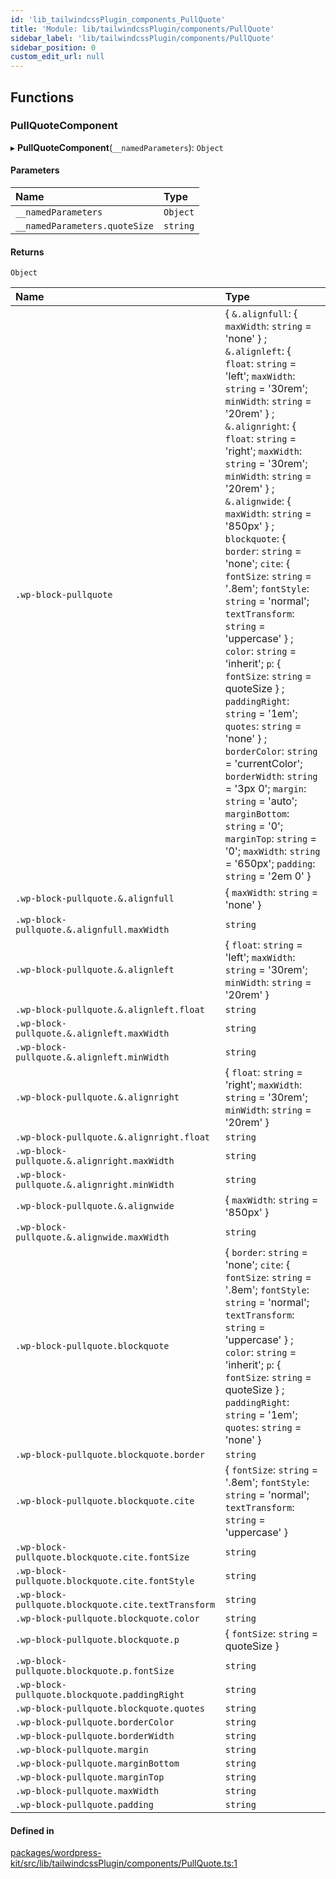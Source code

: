 ```yaml
---
id: 'lib_tailwindcssPlugin_components_PullQuote'
title: 'Module: lib/tailwindcssPlugin/components/PullQuote'
sidebar_label: 'lib/tailwindcssPlugin/components/PullQuote'
sidebar_position: 0
custom_edit_url: null
---
```


## Functions

### PullQuoteComponent

▸ **PullQuoteComponent**(`__namedParameters`): `Object`

#### Parameters

| Name                          | Type     |
| :---------------------------- | :------- |
| `__namedParameters`           | `Object` |
| `__namedParameters.quoteSize` | `string` |

#### Returns

`Object`

| Name                                                | Type                                                                                                                                                                                                                                                                                                                                                                                                                                                                                                                                                                                                                                                                                                                                                                                                                                                                                               |
| :-------------------------------------------------- | :------------------------------------------------------------------------------------------------------------------------------------------------------------------------------------------------------------------------------------------------------------------------------------------------------------------------------------------------------------------------------------------------------------------------------------------------------------------------------------------------------------------------------------------------------------------------------------------------------------------------------------------------------------------------------------------------------------------------------------------------------------------------------------------------------------------------------------------------------------------------------------------------- |
| `.wp-block-pullquote`                               | { `&.alignfull`: { `maxWidth`: `string` = 'none' } ; `&.alignleft`: { `float`: `string` = 'left'; `maxWidth`: `string` = '30rem'; `minWidth`: `string` = '20rem' } ; `&.alignright`: { `float`: `string` = 'right'; `maxWidth`: `string` = '30rem'; `minWidth`: `string` = '20rem' } ; `&.alignwide`: { `maxWidth`: `string` = '850px' } ; `blockquote`: { `border`: `string` = 'none'; `cite`: { `fontSize`: `string` = '.8em'; `fontStyle`: `string` = 'normal'; `textTransform`: `string` = 'uppercase' } ; `color`: `string` = 'inherit'; `p`: { `fontSize`: `string` = quoteSize } ; `paddingRight`: `string` = '1em'; `quotes`: `string` = 'none' } ; `borderColor`: `string` = 'currentColor'; `borderWidth`: `string` = '3px 0'; `margin`: `string` = 'auto'; `marginBottom`: `string` = '0'; `marginTop`: `string` = '0'; `maxWidth`: `string` = '650px'; `padding`: `string` = '2em 0' } |
| `.wp-block-pullquote.&.alignfull`                   | { `maxWidth`: `string` = 'none' }                                                                                                                                                                                                                                                                                                                                                                                                                                                                                                                                                                                                                                                                                                                                                                                                                                                                  |
| `.wp-block-pullquote.&.alignfull.maxWidth`          | `string`                                                                                                                                                                                                                                                                                                                                                                                                                                                                                                                                                                                                                                                                                                                                                                                                                                                                                           |
| `.wp-block-pullquote.&.alignleft`                   | { `float`: `string` = 'left'; `maxWidth`: `string` = '30rem'; `minWidth`: `string` = '20rem' }                                                                                                                                                                                                                                                                                                                                                                                                                                                                                                                                                                                                                                                                                                                                                                                                     |
| `.wp-block-pullquote.&.alignleft.float`             | `string`                                                                                                                                                                                                                                                                                                                                                                                                                                                                                                                                                                                                                                                                                                                                                                                                                                                                                           |
| `.wp-block-pullquote.&.alignleft.maxWidth`          | `string`                                                                                                                                                                                                                                                                                                                                                                                                                                                                                                                                                                                                                                                                                                                                                                                                                                                                                           |
| `.wp-block-pullquote.&.alignleft.minWidth`          | `string`                                                                                                                                                                                                                                                                                                                                                                                                                                                                                                                                                                                                                                                                                                                                                                                                                                                                                           |
| `.wp-block-pullquote.&.alignright`                  | { `float`: `string` = 'right'; `maxWidth`: `string` = '30rem'; `minWidth`: `string` = '20rem' }                                                                                                                                                                                                                                                                                                                                                                                                                                                                                                                                                                                                                                                                                                                                                                                                    |
| `.wp-block-pullquote.&.alignright.float`            | `string`                                                                                                                                                                                                                                                                                                                                                                                                                                                                                                                                                                                                                                                                                                                                                                                                                                                                                           |
| `.wp-block-pullquote.&.alignright.maxWidth`         | `string`                                                                                                                                                                                                                                                                                                                                                                                                                                                                                                                                                                                                                                                                                                                                                                                                                                                                                           |
| `.wp-block-pullquote.&.alignright.minWidth`         | `string`                                                                                                                                                                                                                                                                                                                                                                                                                                                                                                                                                                                                                                                                                                                                                                                                                                                                                           |
| `.wp-block-pullquote.&.alignwide`                   | { `maxWidth`: `string` = '850px' }                                                                                                                                                                                                                                                                                                                                                                                                                                                                                                                                                                                                                                                                                                                                                                                                                                                                 |
| `.wp-block-pullquote.&.alignwide.maxWidth`          | `string`                                                                                                                                                                                                                                                                                                                                                                                                                                                                                                                                                                                                                                                                                                                                                                                                                                                                                           |
| `.wp-block-pullquote.blockquote`                    | { `border`: `string` = 'none'; `cite`: { `fontSize`: `string` = '.8em'; `fontStyle`: `string` = 'normal'; `textTransform`: `string` = 'uppercase' } ; `color`: `string` = 'inherit'; `p`: { `fontSize`: `string` = quoteSize } ; `paddingRight`: `string` = '1em'; `quotes`: `string` = 'none' }                                                                                                                                                                                                                                                                                                                                                                                                                                                                                                                                                                                                   |
| `.wp-block-pullquote.blockquote.border`             | `string`                                                                                                                                                                                                                                                                                                                                                                                                                                                                                                                                                                                                                                                                                                                                                                                                                                                                                           |
| `.wp-block-pullquote.blockquote.cite`               | { `fontSize`: `string` = '.8em'; `fontStyle`: `string` = 'normal'; `textTransform`: `string` = 'uppercase' }                                                                                                                                                                                                                                                                                                                                                                                                                                                                                                                                                                                                                                                                                                                                                                                       |
| `.wp-block-pullquote.blockquote.cite.fontSize`      | `string`                                                                                                                                                                                                                                                                                                                                                                                                                                                                                                                                                                                                                                                                                                                                                                                                                                                                                           |
| `.wp-block-pullquote.blockquote.cite.fontStyle`     | `string`                                                                                                                                                                                                                                                                                                                                                                                                                                                                                                                                                                                                                                                                                                                                                                                                                                                                                           |
| `.wp-block-pullquote.blockquote.cite.textTransform` | `string`                                                                                                                                                                                                                                                                                                                                                                                                                                                                                                                                                                                                                                                                                                                                                                                                                                                                                           |
| `.wp-block-pullquote.blockquote.color`              | `string`                                                                                                                                                                                                                                                                                                                                                                                                                                                                                                                                                                                                                                                                                                                                                                                                                                                                                           |
| `.wp-block-pullquote.blockquote.p`                  | { `fontSize`: `string` = quoteSize }                                                                                                                                                                                                                                                                                                                                                                                                                                                                                                                                                                                                                                                                                                                                                                                                                                                               |
| `.wp-block-pullquote.blockquote.p.fontSize`         | `string`                                                                                                                                                                                                                                                                                                                                                                                                                                                                                                                                                                                                                                                                                                                                                                                                                                                                                           |
| `.wp-block-pullquote.blockquote.paddingRight`       | `string`                                                                                                                                                                                                                                                                                                                                                                                                                                                                                                                                                                                                                                                                                                                                                                                                                                                                                           |
| `.wp-block-pullquote.blockquote.quotes`             | `string`                                                                                                                                                                                                                                                                                                                                                                                                                                                                                                                                                                                                                                                                                                                                                                                                                                                                                           |
| `.wp-block-pullquote.borderColor`                   | `string`                                                                                                                                                                                                                                                                                                                                                                                                                                                                                                                                                                                                                                                                                                                                                                                                                                                                                           |
| `.wp-block-pullquote.borderWidth`                   | `string`                                                                                                                                                                                                                                                                                                                                                                                                                                                                                                                                                                                                                                                                                                                                                                                                                                                                                           |
| `.wp-block-pullquote.margin`                        | `string`                                                                                                                                                                                                                                                                                                                                                                                                                                                                                                                                                                                                                                                                                                                                                                                                                                                                                           |
| `.wp-block-pullquote.marginBottom`                  | `string`                                                                                                                                                                                                                                                                                                                                                                                                                                                                                                                                                                                                                                                                                                                                                                                                                                                                                           |
| `.wp-block-pullquote.marginTop`                     | `string`                                                                                                                                                                                                                                                                                                                                                                                                                                                                                                                                                                                                                                                                                                                                                                                                                                                                                           |
| `.wp-block-pullquote.maxWidth`                      | `string`                                                                                                                                                                                                                                                                                                                                                                                                                                                                                                                                                                                                                                                                                                                                                                                                                                                                                           |
| `.wp-block-pullquote.padding`                       | `string`                                                                                                                                                                                                                                                                                                                                                                                                                                                                                                                                                                                                                                                                                                                                                                                                                                                                                           |

#### Defined in

[packages/wordpress-kit/src/lib/tailwindcssPlugin/components/PullQuote.ts:1](https://github.com/pantheon-systems/decoupled-kit-js/blob/4f3ee4f/packages/wordpress-kit/src/lib/tailwindcssPlugin/components/PullQuote.ts#L1)
